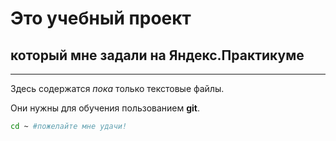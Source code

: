# Это учебный проект
## который мне задали на Яндекс.Практикуме
---
Здесь содержатся *пока* только текстовые файлы. 

Они нужны для обучения пользованием __git__.

```bash
cd ~ #пожелайте мне удачи!
```